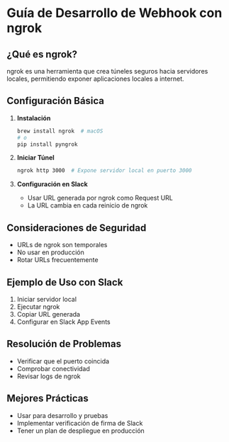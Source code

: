 # Guía de Desarrollo de Webhook con ngrok

## ¿Qué es ngrok?

ngrok es una herramienta que crea túneles seguros hacia servidores locales, permitiendo exponer aplicaciones locales a internet.

## Configuración Básica

1. **Instalación**

   ```bash
   brew install ngrok  # macOS
   # o
   pip install pyngrok
   ```

2. **Iniciar Túnel**

   ```bash
   ngrok http 3000  # Expone servidor local en puerto 3000
   ```

3. **Configuración en Slack**
   - Usar URL generada por ngrok como Request URL
   - La URL cambia en cada reinicio de ngrok

## Consideraciones de Seguridad

- URLs de ngrok son temporales
- No usar en producción
- Rotar URLs frecuentemente

## Ejemplo de Uso con Slack

1. Iniciar servidor local
2. Ejecutar ngrok
3. Copiar URL generada
4. Configurar en Slack App Events

## Resolución de Problemas

- Verificar que el puerto coincida
- Comprobar conectividad
- Revisar logs de ngrok

## Mejores Prácticas

- Usar para desarrollo y pruebas
- Implementar verificación de firma de Slack
- Tener un plan de despliegue en producción
